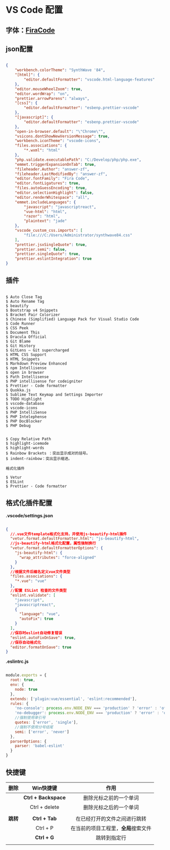 # VS Code 配置 



## 字体：[FiraCode](https://github.com/tonsky/FiraCode)



## json配置

```json

{
    "workbench.colorTheme": "SynthWave '84",
    "[html]": {
        "editor.defaultFormatter": "vscode.html-language-features"
    },
    "editor.mouseWheelZoom": true,
    "editor.wordWrap": "on",
    "prettier.arrowParens": "always",
    "[css]": {
        "editor.defaultFormatter": "esbenp.prettier-vscode"
    },
    "[javascript]": {
        "editor.defaultFormatter": "esbenp.prettier-vscode"
    },
    "open-in-browser.default": "\"Chrome\"",
    "vsicons.dontShowNewVersionMessage": true,
    "workbench.iconTheme": "vscode-icons",
    "files.associations": {
        "*.wxml": "html"
    },
    "php.validate.executablePath": "C:/Develop/php/php.exe",
    "emmet.triggerExpansionOnTab": true,
    "fileheader.Author": "answer-zf",
    "fileheader.LastModifiedBy": "answer-zf",
    "editor.fontFamily": "Fira Code",
    "editor.fontLigatures": true,
    "files.autoGuessEncoding": true,
    "editor.selectionHighlight": false,
    "editor.renderWhitespace": "all",
    "emmet.includeLanguages": {
        "javascript": "javascriptreact",
        "vue-html": "html",
        "razor": "html",
        "plaintext": "jade"
    },
    "vscode_custom_css.imports": [
        "file:///C:/Users/Administrator/synthwave84.css"
    ],
    "prettier.jsxSingleQuote": true,
    "prettier.semi": false,
    "prettier.singleQuote": true,
    "prettier.eslintIntegration": true
}

```



## 插件

``` shell

$ Auto Close Tag
$ Auto Rename Tag
$ beautify
$ Bootstrap v4 Snippets
$ Bracket Pair Colorizer
$ Chinese (Simplified) Language Pack for Visual Studio Code
$ Code Runner
$ CSS Peek
$ Document This
$ Dracula Official
$ Git Blame
$ Git History
$ GitLens — Git supercharged
$ HTML CSS Support
$ HTML Snippets
$ Markdown Preview Enhanced
$ npm Intellisense
$ open in browser
$ Path Intellisense
$ PHP intellisense for codeigniter
$ Prettier - Code formatter
$ Quokka.js
$ Sublime Text Keymap and Settings Importer
$ TODO Highlight
$ vscode-database
$ vscode-icons
$ PHP IntelliSense
$ PHP Intelephense
$ PHP DocBlocker
$ PHP Debug


$ Copy Relative Path
$ highlight-icemode
$ highlight-words
$ Rainbow Brackets ：突出显示成对的括号。
$ indent-rainbow：突出显示缩进。

格式化插件

$ Vetur
$ ESLint
$ Prettier - Code formatter

```



## 格式化插件配置



**.vscode/settings.json**

```json

{
  //.vue文件template格式化支持，并使用js-beautify-html插件
  "vetur.format.defaultFormatter.html": "js-beautify-html",
  //js-beautify-html格式化配置，属性强制换行
  "vetur.format.defaultFormatterOptions": {
    "js-beautify-html": {
      "wrap_attributes": "force-aligned"
    }
  },
  //根据文件后缀名定义vue文件类型
  "files.associations": {
    "*.vue": "vue"
  },
  //配置 ESLint 检查的文件类型
  "eslint.validate": [
    "javascript",
    "javascriptreact",
    {
      "language": "vue",
      "autoFix": true
    }
  ],
  //保存时eslint自动修复错误
  "eslint.autoFixOnSave": true,
  //保存自动格式化
  "editor.formatOnSave": true
}

```



**.eslintrc.js**

```js

module.exports = {
  root: true,
  env: {
    node: true
  },
  extends: ['plugin:vue/essential', 'eslint:recommended'],
  rules: {
    'no-console': process.env.NODE_ENV === 'production' ? 'error' : 'off',
    'no-debugger': process.env.NODE_ENV === 'production' ? 'error' : 'off',
    //强制使用单引号
    quotes: ['error', 'single'],
    //强制不使用分号结尾
    semi: ['error', 'never']
  },
  parserOptions: {
    parser: 'babel-eslint'
  }
}

```





##  快捷键



|   删除   |      Win快捷键       |                 作用                 |
| :------: | :------------------: | :----------------------------------: |
|          | **Ctrl + Backspace** |        删除光标之前的一个单词        |
|          |    Ctrl + delete     |        删除光标之后的一个单词        |
|          |                      |                                      |
| **跳转** |    **Ctrl + Tab**    |     在已经打开的文件之间进行跳转     |
|          |       Ctrl + P       | 在当前的项目工程里，**全局**搜索文件 |
|          |     **Ctrl + G**     |             跳转到指定行             |
|          |                      |                                      |

